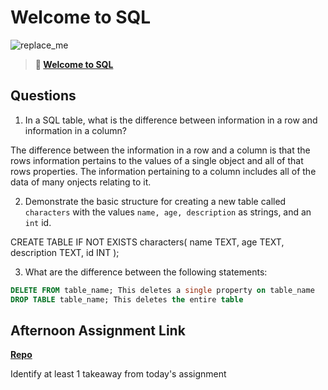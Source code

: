 # Welcome to SQL

![replace_me](https://codeworks.blob.core.windows.net/public/assets/img/illustrations/placeholder.svg)

> **📖 [Welcome to SQL](https://codeworksacademy.com/fs-student-guide/resources/wk11/01-MySQL-GettingStarted)**

## Questions

1. In a SQL table, what is the difference between information in a row and information in a column?

The difference between the information in a row and a column is that the rows information pertains to the values of a single object and all of that rows properties. The information pertaining to a column includes all of the data of many onjects relating to it.

2. Demonstrate the basic structure for creating a new table called `characters` with the values `name, age, description` as strings, and an `int` id.

CREATE TABLE IF NOT EXISTS characters(
name TEXT,
age TEXT,
description TEXT,
id INT
);

3. What are the difference between the following statements:

```sql
DELETE FROM table_name; This deletes a single property on table_name
DROP TABLE table_name; This deletes the entire table
```

## Afternoon Assignment Link

**[Repo](https://github.com/DrakeGraham4/sql_afternoon)**

Identify at least 1 takeaway from today's assignment
